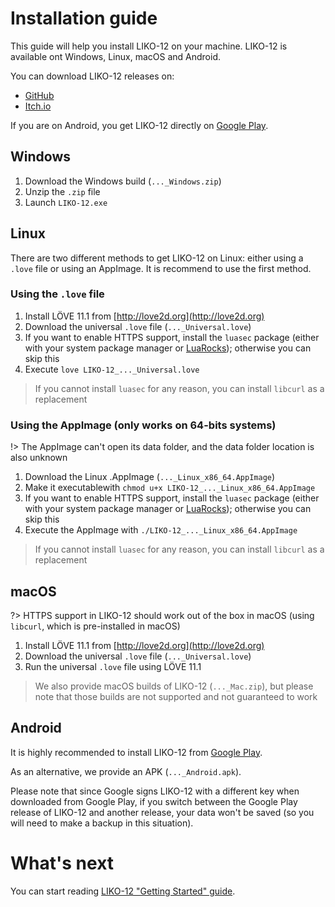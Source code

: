 # Installation guide

This guide will help you install LIKO-12 on your machine. LIKO-12 is available
ont Windows, Linux, macOS and Android.

You can download LIKO-12 releases on:

* [GitHub](https://github.com/LIKO-12/LIKO-12/releases)
* [Itch.io](https://ramilego4game.itch.io/liko12)

If you are on Android, you get LIKO-12 directly on [Google Play](https://play.google.com/store/apps/details?id=me.ramilego4game.liko12).

## Windows

1. Download the Windows build (`..._Windows.zip`)
2. Unzip the `.zip` file
3. Launch `LIKO-12.exe`

## Linux

There are two different methods to get LIKO-12 on Linux: either using a `.love`
file or using an AppImage. It is recommend to use the first method.

### Using the `.love` file

1. Install LÖVE 11.1 from [http://love2d.org](http://love2d.org)
2. Download the universal `.love` file (`..._Universal.love`)
3. If you want to enable HTTPS support, install the `luasec` package (either
   with your system package manager or [LuaRocks](https://luarocks.org/));
   otherwise you can skip this
4. Execute `love LIKO-12_..._Universal.love`

> If you cannot install `luasec` for any reason, you can install `libcurl` as a
> replacement

### Using the AppImage (only works on 64-bits systems)

!> The AppImage can't open its data folder, and the data folder location is also unknown

1. Download the Linux .AppImage (`..._Linux_x86_64.AppImage`)
2. Make it executablewith `chmod u+x LIKO-12_..._Linux_x86_64.AppImage`
3. If you want to enable HTTPS support, install the `luasec` package (either
   with your system package manager or [LuaRocks](https://luarocks.org/));
   otherwise you can skip this
4. Execute the AppImage with `./LIKO-12_..._Linux_x86_64.AppImage`

> If you cannot install `luasec` for any reason, you can install `libcurl` as a
> replacement

## macOS

?> HTTPS support in LIKO-12 should work out of the box in macOS (using
`libcurl`, which is pre-installed in macOS)

1. Install LÖVE 11.1 from [http://love2d.org](http://love2d.org)
2. Download the universal `.love` file (`..._Universal.love`)
3. Run the universal `.love` file using LÖVE 11.1

> We also provide macOS builds of LIKO-12 (`..._Mac.zip`), but please note that
> those builds are not supported and not guaranteed to work

## Android


It is highly recommended to install LIKO-12 from [Google Play](https://play.google.com/store/apps/details?id=me.ramilego4game.liko12).

As an alternative, we provide an APK (`..._Android.apk`).

Please note that since Google signs LIKO-12 with a different key when downloaded
from Google Play, if you switch between the Google Play release of LIKO-12 and
another release, your data won't be saved (so you will need to make a backup in
this situation).

# What's next

You can start reading [LIKO-12 "Getting Started" guide](./Documentation/Guides/getting_started?id=running-and-editing-the-demos).
